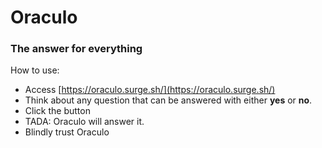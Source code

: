 # Oraculo
### The answer for everything

How to use:

- Access [https://oraculo.surge.sh/](https://oraculo.surge.sh/)
- Think about any question that can be answered with either **yes** or **no**.
- Click the button
- TADA: Oraculo will answer it. 
- Blindly trust Oraculo
